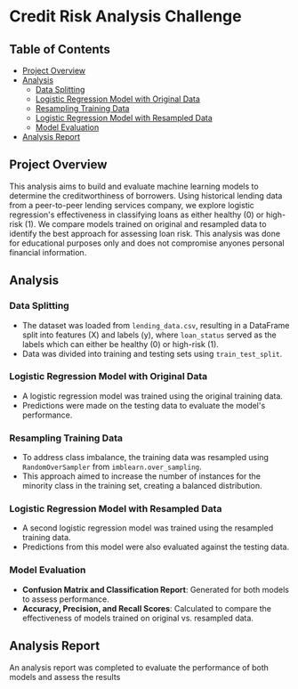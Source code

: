 # Credit Risk Analysis Challenge

## Table of Contents
- [Project Overview](#project-overview)
- [Analysis](#analysis)
  - [Data Splitting](#data-splitting)
  - [Logistic Regression Model with Original Data](#logistic-regression-model-with-original-data)
  - [Resampling Training Data](#resampling-training-data)
  - [Logistic Regression Model with Resampled Data](#logistic-regression-model-with-resampled-data)
  - [Model Evaluation](#model-evaluation)
- [Analysis Report](#analysis-report)

## Project Overview
This analysis aims to build and evaluate machine learning models to determine the creditworthiness of borrowers. Using historical lending data from a peer-to-peer lending services company, we explore logistic regression's effectiveness in classifying loans as either healthy (0) or high-risk (1). We compare models trained on original and resampled data to identify the best approach for assessing loan risk. This analysis was done for educational purposes only and does not compromise anyones personal financial information.

## Analysis

### Data Splitting
- The dataset was loaded from `lending_data.csv`, resulting in a DataFrame split into features (X) and labels (y), where `loan_status` served as the labels which can either be healthy (0) or high-risk (1).
- Data was divided into training and testing sets using `train_test_split`.

### Logistic Regression Model with Original Data
- A logistic regression model was trained using the original training data.
- Predictions were made on the testing data to evaluate the model's performance.

### Resampling Training Data
- To address class imbalance, the training data was resampled using `RandomOverSampler` from `imblearn.over_sampling`.
- This approach aimed to increase the number of instances for the minority class in the training set, creating a balanced distribution.

### Logistic Regression Model with Resampled Data
- A second logistic regression model was trained using the resampled training data.
- Predictions from this model were also evaluated against the testing data.

### Model Evaluation
- **Confusion Matrix and Classification Report**: Generated for both models to assess performance.
- **Accuracy, Precision, and Recall Scores**: Calculated to compare the effectiveness of models trained on original vs. resampled data.

## Analysis Report
An analysis report was completed to evaluate the performance of both models and assess the results
